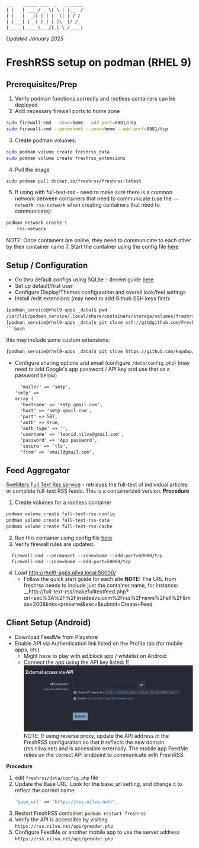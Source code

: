 ```
 _     _____ ___  _   _ _____
| |   | ____/ _ \| \ | |__  /
| |   |  _|| | | |  \| | / / 
| |___| |__| |_| | |\  |/ /_ 
|_____|_____\___/|_| \_/____|
```
_Updated January 2025_

# FreshRSS setup on podman (RHEL 9)
	
## Prerequisites/Prep

1. Verify podman functions correctly and rootless containers can be deployed
2. Add necessary firewall ports to home zone
```bash
sudo firewall-cmd --zone=home --add-port=8081/udp
sudo firewall-cmd --permanent --zone=home --add-port=8081/tcp
```
3. Create podman volumes:
```bash
sudo podman volume create freshrss_data
sudo podman volume create freshrss_extensions
```
4. Pull the image
```bash
sudo podman pull docker.io/freshrss/freshrss:latest
```
5. If using with full-text-rss - need to make sure there is a common network between containers that need to communicate (use the `--network rss-network` when creating containers that need to communicate):
```bash
podman network create \
    rss-network
```
NOTE:  Once containers are online, they need to communicate to each other by their container name
7. Start the container using the config file [here](https://github.com/leonzwrx/homelab-wiki/blob/main/podman_configs/freshrss.txt)

## Setup / Configuration
- Go thru default configs using SQLite - decent guide [here](https://www.youtube.com/watch?v=bWRN93LYRpM)
- Set up default/first user
- Configure Display/Themes configuration and overall look/feel settings
- Install /edit extensions (may need to add Github SSH keys first):
```bash
[podman_service@rhel9-apps _data]$ pwd
/var/lib/podman_service/.local/share/containers/storage/volumes/freshrss_extensions/_data
[podman_service@rhel9-apps _data]$ git clone ssh://git@github.com/FreshRSS/Extensions.git
```bash
```
this may include some custom extensions:
```bash
[podman_service@rhel9-apps _data]$ git clone https://github.com/kapdap/freshrss-extensions
```
- Configure sharing options and email (configure `/data/config.php`)
  (may need to add Google's app password / API key and use that as a password below)
  ```
	'mailer' => 'smtp',
  'smtp' =>
  array (
    'hostname' => 'smtp.gmail.com',
    'host' => 'smtp.gmail.com',
    'port' => 587,
    'auth' => true,
    'auth_type' => '',
    'username' => 'leonid.nilva@gmail.com',
    'password' => 'App password',
    'secure' => 'tls',
    'from' => 'email@gmail.com',
    ```

## Feed Aggregator
[fivefilters Full Text Rss service](https://github.com/heussd/fivefilters-full-text-rss-docker) - retrieves the full-text of individual articles or complete full-text RSS feeds. This is a containerized version. 
**Procedure**
1. Create volumes for a rootless container
```bash
podman volume create full-text-rss-config
podman volume create full-text-rss-data
podman volume create full-text-rss-cache
```
2. Run this container using config file [here](https://github.com/leonzwrx/homelab-wiki/blob/main/podman_configs/full-text-rss.txt)
3. Verify firewall rules are updated:
```
  firewall-cmd --permanent --zone=home --add-port=50000/tcp
  firewall-cmd --zone=home --add-port=50000/tcp
```
4. Load http://rhel9-apps.nilva.local:50000/
   	- Follow the quick start guide for each site
   **NOTE:**
   The URL from freshrss needs to include just the container name, for instance:
   __http://full-text-rss/makefulltextfeed.php?url=sec%3A%2F%2Finsideevs.com%2Frss%2Fnews%2Fall%2F&max=200&links=preserve&exc=&submit=Create+Feed
## Client Setup (Android)
- Download FeedMe from Playstore
- Enable API via Authentication link listed on the Profile tab (for mobile apps, etc)
    - Might have to play with ad block app / whitelist on Android
    - Connect the app using the API key listed: 
    ![![fresh_rss_api.png](./assets/fresh_rss_api.png)
NOTE: If using reverse proxy, update the API address in the FreshRSS configuration so that it reflects the new domain (rss.nilva.net) and is accessible externally. The mobile app FeedMe relies on the correct API endpoint to communicate with FreshRSS.

**Procedure**
1. edit `freshrss/data/config.php` file
2. Update the Base URL: Look for the base_url setting, and change it to reflect the correct name:
   ```php
   'base_url' => 'https://rss.nilva.net/',
   ```
3. Restart FreshRSS container: `podman restart freshrss`
4. Verify the API is accessible by visiting `https://rss.nilva.net/api/greader.php`
5. Configure FeedMe or another mobile app to use the server address `https://rss.nilva.net/api/greader.php`